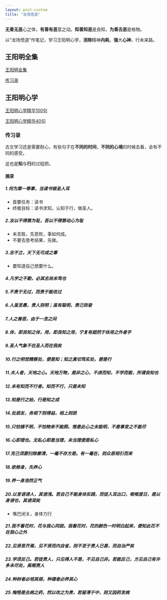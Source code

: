 ```yaml
---
layout: post-custom
title: "龙场悟道"
---
```


**无善无恶**心之体，**有善有恶**意之动。**知善知恶**是良知，**为善去恶**是格物。

以"龙场悟道"作笔记，学习王阳明心学，**消除**精神**内耗**，**强**大**心神**，行未来路。

## 王阳明全集

[王阳明全集](https://weread.qq.com/web/reader/f2632e705d14aaf2659ee88)

[传习录](https://weread.qq.com/web/reader/714327705d07ed714a233c7k341323f021e34173cb3824c)

## 王阳明心学
[王阳明心学精华100句](https://mp.weixin.qq.com/s?__biz=MzIwNzc2OTkzOA==&mid=2247561719&idx=2&sn=f644ccce011c8227694c0ce4cf28a450&chksm=964a3d7648b05603fe631d103d371c29dda78a55a57b7b4eded3f7a07346286fe5c42ff8f319&scene=27)

[王阳明心学精华40句](https://www.sohu.com/a/476270227_120903363)

### 传习录
古文学习还是需要耐心，有些句子在**不同的时间**，**不同的心境**的时候去看，会有不同的感受。

这也是**知**与**行**的过程把。

#### 摘录

##### 1.何为第一等事，当读书做圣人耳
- 首要任务：读书
- 终极目标：读书求知，认知于行，做圣人。
   
##### 2.汝以不得第为耻，吾以不得第动心为耻
- 未言胜，先思败，事如何成。
- 不要去思考结果，先做。
  
##### 3.志不立，天下无可成之事
- 要知道自己想要什么。

##### 4.凡学之不勤，必其志尚未笃也

##### 5.不贵于无过，而贵于能改过

##### 6.人虽至愚，责人则明；虽有聪明，责己则昏

##### 7.人之善恶，由于一念之间

##### 8.体，即良知之体，用，即良知之用，宁复有超然于体用之外者乎

##### 9.圣人气象不在圣人而在我矣

##### 10.行之明觉精察处，便是知；知之真切笃实处，便是行

##### 11.夫人者，天地之心。天地万物，是非之心，不虑而知，不学而能，所谓良知也

##### 12.未有知而不行者。知而不行，只是未知

##### 13.知是行之始，行是知之成

##### 14.处朋友，务相下则得益，相上则损

##### 15.只怕镜不明，不怕物来不能照。惟患此心之未能明，不患事变之不能尽

##### 16.心即理也。无私心即是当理，未当理便是私心

##### 17.克己须要扫除廓清，一毫不存方是。有一毫在，则众恶相引而来

##### 18.欲修身，先养心

##### 19.养一身浩然正气

##### 20.以言语谤人，其谤浅。若自己不能身体实践，而徒入耳出口，呶呶度日，是以身谤也，其谤深矣
- 嘴巴闭关，身体力行

##### 21.我不看花时，花与我心同寂。我看花时，花的颜色一时明白起来，便知此花不在我心之外

##### 22.见贤思齐焉，见不贤而内自省，则不至于责人已甚，而自治严矣

##### 23.学须反己。若徒责人，只见得人不是，不见自己非。若能反己，方见自己有许多未尽处，奚暇责人

##### 24.种树者必培其根，种德者必养其心

##### 25.悔悟是去病之药，然以改之为贵，若留滞于中，则又因药发病


